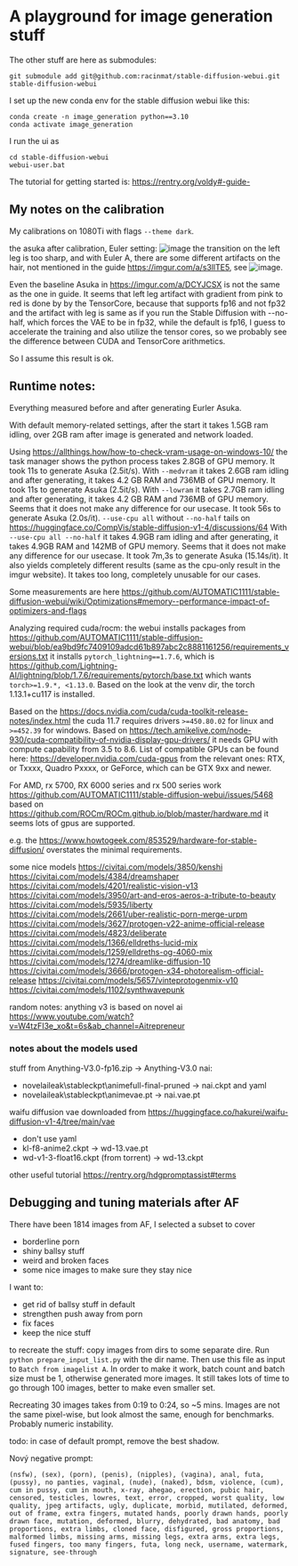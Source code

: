 # A playground for image generation stuff

The other stuff are here as submodules:
```shell
git submodule add git@github.com:racinmat/stable-diffusion-webui.git stable-diffusion-webui
```

I set up the new conda env for the stable diffusion webui like this:
```shell
conda create -n image_generation python==3.10
conda activate image_generation
```
I run the ui as
```shell
cd stable-diffusion-webui
webui-user.bat
```

The tutorial for getting started is: https://rentry.org/voldy#-guide-

## My notes on the calibration

My calibrations on 1080Ti with flags `--theme dark`.

the asuka after calibration, Euler setting:
![image](notable_outputs/00003-2870305590.png)
the transition on the left leg is too sharp, and with Euler A, there are some different artifacts on the hair,
not mentioned in the guide https://imgur.com/a/s3llTE5, see ![image](notable_outputs/00008-2870305590.png).

Even the baseline Asuka in https://imgur.com/a/DCYJCSX is not the same as the one in guide.
It seems that left leg artifact with gradient from pink to red is done by by the TensorCore, 
because that supports fp16 and not fp32 and the artifact with leg is same as if you run the Stable Diffusion with 
--no-half, which forces the VAE to be in fp32, while the default is fp16, I guess to accelerate the training and also 
utilize the tensor cores, so we probably see the difference between CUDA and TensorCore arithmetics.

So I assume this result is ok.

## Runtime notes:
Everything measured before and after generating Eurler Asuka. 

With default memory-related settings, after the start it takes 1.5GB ram idling, over 2GB ram after image is generated
and network loaded.

Using https://allthings.how/how-to-check-vram-usage-on-windows-10/ the task manager shows the python process takes 
2.8GB of GPU memory. It took 11s to generate Asuka (2.5it/s).
With `--medvram` it takes 2.6GB ram idling and after generating, it takes 4.2 GB RAM and 736MB of GPU memory.
It took 11s to generate Asuka (2.5it/s).
With `--lowram` it takes 2.7GB ram idling and after generating, it takes 4.2 GB RAM and 736MB of GPU memory.
Seems that it does not make any difference for our usecase.
It took 56s to generate Asuka (2.0s/it).
`--use-cpu all` without `--no-half` tails on https://huggingface.co/CompVis/stable-diffusion-v1-4/discussions/64
With `--use-cpu all --no-half` it takes 4.9GB ram idling and after generating, it takes 4.9GB RAM and 142MB of GPU memory.
Seems that it does not make any difference for our usecase.
It took 7m,3s to generate Asuka (15.14s/it).
It also yields completely different results (same as the cpu-only result in the imgur website).
It takes too long, completely unusable for our cases.

Some measurements are here https://github.com/AUTOMATIC1111/stable-diffusion-webui/wiki/Optimizations#memory--performance-impact-of-optimizers-and-flags

Analyzing required cuda/rocm: the webui installs packages from https://github.com/AUTOMATIC1111/stable-diffusion-webui/blob/ea9bd9fc7409109adcd61b897abc2c8881161256/requirements_versions.txt
it installs `pytorch_lightning==1.7.6`, which is https://github.com/Lightning-AI/lightning/blob/1.7.6/requirements/pytorch/base.txt
which wants `torch>=1.9.*, <1.13.0`. Based on the look at the venv dir, the torch 1.13.1+cu117 is installed.

Based on the https://docs.nvidia.com/cuda/cuda-toolkit-release-notes/index.html the cuda 11.7 requires drivers
`>=450.80.02` for linux and `>=452.39` for windows.
Based on https://tech.amikelive.com/node-930/cuda-compatibility-of-nvidia-display-gpu-drivers/ it needs GPU with 
compute capability from 3.5 to 8.6. List of compatible GPUs can be found here: https://developer.nvidia.com/cuda-gpus
from the relevant ones: RTX, or Txxxx, Quadro Pxxxx, or GeForce, which can be GTX 9xx and newer.

For AMD, rx 5700, RX 6000 series and rx 500 series work https://github.com/AUTOMATIC1111/stable-diffusion-webui/issues/5468
based on https://github.com/ROCm/ROCm.github.io/blob/master/hardware.md it seems lots of gpus are supported.

e.g. the https://www.howtogeek.com/853529/hardware-for-stable-diffusion/ overstates the minimal requirements.

some nice models
https://civitai.com/models/3850/kenshi
https://civitai.com/models/4384/dreamshaper
https://civitai.com/models/4201/realistic-vision-v13
https://civitai.com/models/3950/art-and-eros-aeros-a-tribute-to-beauty
https://civitai.com/models/5935/liberty
https://civitai.com/models/2661/uber-realistic-porn-merge-urpm
https://civitai.com/models/3627/protogen-v22-anime-official-release
https://civitai.com/models/4823/deliberate
https://civitai.com/models/1366/elldreths-lucid-mix
https://civitai.com/models/1259/elldreths-og-4060-mix
https://civitai.com/models/1274/dreamlike-diffusion-10
https://civitai.com/models/3666/protogen-x34-photorealism-official-release
https://civitai.com/models/5657/vinteprotogenmix-v10
https://civitai.com/models/1102/synthwavepunk

random notes:
anything v3 is based on novel ai https://www.youtube.com/watch?v=W4tzFI3e_xo&t=6s&ab_channel=Aitrepreneur

### notes about the models used
stuff from Anything-V3.0-fp16.zip -> Anything-V3.0
nai:
- novelaileak\stableckpt\animefull-final-pruned -> nai.ckpt and yaml
- novelaileak\stableckpt\animevae.pt -> nai.vae.pt

waifu diffusion vae downloaded from https://huggingface.co/hakurei/waifu-diffusion-v1-4/tree/main/vae
- don't use yaml
- kl-f8-anime2.ckpt -> wd-13.vae.pt
- wd-v1-3-float16.ckpt (from torrent) -> wd-13.ckpt 

other useful tutorial
https://rentry.org/hdgpromptassist#terms

## Debugging and tuning materials after AF

There have been 1814 images from AF, I selected a subset to cover
- borderline porn
- shiny ballsy stuff
- weird and broken faces
- some nice images to make sure they stay nice

I want to:
- get rid of ballsy stuff in default
- strengthen push away from porn
- fix faces
- keep the nice stuff

to recreate the stuff:
copy images from dirs to some separate dire.
Run `python prepare_input_list.py` with the dir name.
Then use this file as input to `Batch from imagelist A`.
In order to make it work, batch count and batch size must be 1, otherwise generated more images.
It still takes lots of time to go through 100 images, better to make even smaller set.

Recreating 30 images takes from 0:19 to 0:24, so ~5 mins.
Images are not the same pixel-wise, but look almost the same, enough for benchmarks.
Probably numeric instability.

todo: in case of default prompt, remove the best shadow.

Nový negative prompt:
```
(nsfw), (sex), (porn), (penis), (nipples), (vagina), anal, futa, (pussy), no panties, vaginal, (nude), (naked), bdsm, violence, (cum), cum in pussy, cum in mouth, x-ray, ahegao, erection, pubic hair, censored, testicles, lowres, text, error, cropped, worst quality, low quality, jpeg artifacts, ugly, duplicate, morbid, mutilated, deformed, out of frame, extra fingers, mutated hands, poorly drawn hands, poorly drawn face, mutation, deformed, blurry, dehydrated, bad anatomy, bad proportions, extra limbs, cloned face, disfigured, gross proportions, malformed limbs, missing arms, missing legs, extra arms, extra legs, fused fingers, too many fingers, futa, long neck, username, watermark, signature, see-through
```
